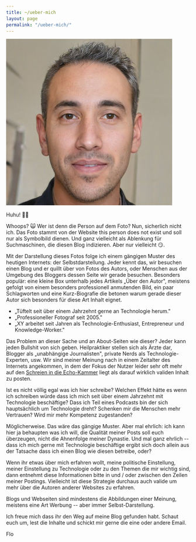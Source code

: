 ```yaml
---
title: ~/ueber-mich
layout: page
permalink: "/ueber-mich/"
---
```


![](/assets/pages/2021-03-21-this-person-does-not-exist.jpeg)

Huhu! 👋🏻

Whoops? 🙀 Wer ist denn die Person auf dem Foto? Nun, sicherlich nicht ich. Das Foto stammt von der Website this person does not exist und soll nur als Symbolbild dienen. Und ganz vielleicht als Ablenkung für Suchmaschinen, die diesen Blog indizieren. Aber nur vielleicht 😏.

Mit der Darstellung dieses Fotos folge ich einem gängigen Muster des heutigen Internets: der Selbstdarstellung. Jeder kennt das, wir besuchen einen Blog und er quillt über von Fotos des Autors, oder Menschen aus der Umgebung des Bloggers dessen Seite wir gerade besuchen. Besonders populär: eine kleine Box unterhalb jedes Artikels „Über den Autor", meistens gefolgt von einem besonders professionell anmutenden Bild, ein paar Schlagworten und eine Kurz-Biografie die betonen warum gerade dieser Autor sich besonders für diese Art Inhalt eignet.

- „Tüftelt seit über einem Jahrzehnt gerne an Technologie herum."
- „Professioneller Fotograf seit 2005."
- „XY arbeitet seit Jahren als Technologie-Enthusiast, Entrepreneur und Knowledge-Worker."

Das Problem an dieser Sache und an About-Seiten wie dieser? Jeder kann jeden Bullshit von sich geben. Heilpraktiker stellen sich als Ärzte dar, Blogger als „unabhängige Journalisten", private Nerds als Technologie-Experten, usw. Wir sind meiner Meinung nach in einem Zeitalter des Internets angekommen, in dem der Fokus der Nutzer leider sehr oft mehr auf den [Schreien in die Echo-Kammer](https://www.informatik.uni-leipzig.de/~graebe/Texte/Geissert-19.pdf) liegt als darauf wirklich validen Inhalt zu posten.

Ist es nicht völlig egal was ich hier schreibe? Welchen Effekt hätte es wenn ich schreiben würde dass ich mich seit über einem Jahrzehnt mit Technologie beschäftige? Dass ich Teil eines Podcasts bin der sich hauptsächlich um Technologie dreht? Schenken mir die Menschen mehr Vertrauen? Wird mir mehr Kompetenz zugestanden? 

Möglicherweise. Das wäre das gängige Muster. Aber mal ehrlich: ich kann hier ja behaupten was ich will, die Qualität meiner Posts soll euch überzeugen, nicht die Ahnenfolge meiner Dynastie. Und mal ganz ehrlich -- dass ich mich gerne mit Technologie beschäftige ergibt sich doch allein aus der Tatsache dass ich einen Blog wie diesen betreibe, oder?

Wenn ihr etwas über mich erfahren wollt, meine politische Einstellung, meiner Einstellung zu Technologie oder zu den Themen die mir wichtig sind, dann entnehmt diese Informationen bitte in und / oder zwischen den Zeilen meiner Postings. Vielleicht ist diese Strategie durchaus auch valide um mehr über die Autoren anderer Websites zu erfahren. 

Blogs und Webseiten sind mindestens die Abbildungen einer Meinung, meistens eine Art Werbung -- aber immer Selbst-Darstellung. 

Ich freue mich dass ihr den Weg auf meine Blog gefunden habt. Schaut euch um, lest die Inhalte und schickt mir gerne die eine oder andere Email. 

Flo